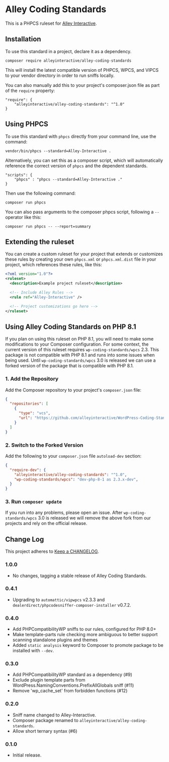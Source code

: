 # Alley Coding Standards

This is a PHPCS ruleset for [Alley Interactive](https://alley.com).

## Installation

To use this standard in a project, declare it as a dependency.

```
composer require alleyinteractive/alley-coding-standards
```

This will install the latest compatible version of PHPCS, WPCS, and VIPCS to your vendor directory in order to run sniffs locally.

You can also manually add this to your project's composer.json file as part of the `require` property:

```
"require": {
    "alleyinteractive/alley-coding-standards": "^1.0"
}
```

## Using PHPCS

To use this standard with `phpcs` directly from your command line, use the command:

```
vendor/bin/phpcs --standard=Alley-Interactive .
```

Alternatively, you can set this as a composer script, which will automatically reference the correct version of `phpcs` and the dependent standards.

```
"scripts": {
    "phpcs" : "phpcs --standard=Alley-Interactive ."
}
```

Then use the following command:

```
composer run phpcs
```

You can also pass arguments to the composer phpcs script, following a `--` operator like this:

```
composer run phpcs -- --report=summary
```

## Extending the ruleset

You can create a custom ruleset for your project that extends or customizes these rules by creating your own  `phpcs.xml` or `phpcs.xml.dist` file in your project, which references these rules, like this:

```xml
<?xml version="1.0"?>
<ruleset>
  <description>Example project ruleset</description>

  <!-- Include Alley Rules -->
  <rule ref="Alley-Interactive" />

  <!-- Project customizations go here -->
</ruleset>
```

## Using Alley Coding Standards on PHP 8.1

If you plan on using this ruleset on PHP 8.1, you will need to make some
modifications to your Composer configuration. For some context, the current
version of this ruleset requires `wp-coding-standards/wpcs` 2.3. This package is
not compatible with PHP 8.1 and runs into some issues when being used. Until
`wp-coding-standards/wpcs` 3.0 is released we can use a forked version of the
package that is compatible with PHP 8.1.

### 1. Add the Repository

Add the Composer repository to your project's `composer.json` file:

```json
{
  "repositories": [
    {
      "type": "vcs",
      "url": "https://github.com/alleyinteractive/WordPress-Coding-Standards"
    }
  ]
}
```

### 2. Switch to the Forked Version

Add the following to your `composer.json` file `autoload-dev` section:

```json
{
  "require-dev": {
    "alleyinteractive/alley-coding-standards": "^1.0",
    "wp-coding-standards/wpcs": "dev-php-8-1 as 2.3.x-dev",
  }
}
```

### 3. Run `composer update`

If you run into any problems, please open an issue. After
`wp-coding-standards/wpcs` 3.0 is released we will remove the above fork from
our projects and rely on the official release.

## Change Log

This project adheres to [Keep a CHANGELOG](https://keepachangelog.com/en/1.0.0/).

### 1.0.0

- No changes, tagging a stable release of Alley Coding Standards.

### 0.4.1

- Upgrading to `automattic/vipwpcs` v2.3.3 and `dealerdirect/phpcodesniffer-composer-installer` v0.7.2.

### 0.4.0

- Add PHPCompatibilityWP sniffs to our rules, configured for PHP 8.0+
- Make template-parts rule checking more ambiguous to better support scanning standalone plugins and themes
- Added `static analysis` keyword to Composer to promote package to be installed with `--dev`.

### 0.3.0

- Add PHPCompatibilityWP standard as a dependency (#9)
- Exclude plugin template parts from WordPress.NamingConventions.PrefixAllGlobals sniff (#11)
- Remove 'wp_cache_set' from forbidden functions (#12)

### 0.2.0

- Sniff name changed to Alley-Interactive.
- Composer package renamed to `alleyinteractive/alley-coding-standards`.
- Allow short ternary syntax (#6)

### 0.1.0

- Initial release.
